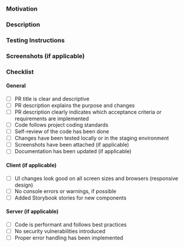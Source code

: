 ### Motivation
<!-- Explain why this change is necessary. What problem does it solve? -->
<!-- Link to the issue this PR addresses (e.g., `Fixes #123`, `Closes #123`, etc.) -->

### Description
<!-- Provide a brief summary of the changes. -->

### Testing Instructions
<!-- Explain how to test the changes made in this PR. -->

### Screenshots (if applicable)
<!-- Attach screenshots here. -->

### Checklist

#### General

- [ ] PR title is clear and descriptive
- [ ] PR description explains the purpose and changes
- [ ] PR description clearly indicates which acceptance criteria or requirements are implemented
- [ ] Code follows project coding standards
- [ ] Self-review of the code has been done
- [ ] Changes have been tested locally or in the staging environment
- [ ] Screenshots have been attached (if applicable)
- [ ] Documentation has been updated (if applicable)

#### Client (if applicable)

- [ ] UI changes look good on all screen sizes and browsers (responsive design)
- [ ] No console errors or warnings, if possible
- [ ] Added Storybook stories for new components

#### Server (if applicable)

- [ ] Code is performant and follows best practices
- [ ] No security vulnerabilities introduced
- [ ] Proper error handling has been implemented
